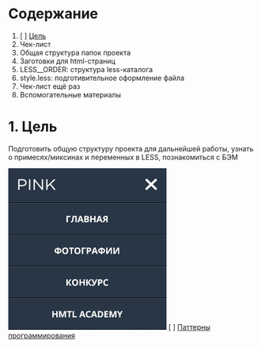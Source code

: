 # Содержание

 1. [ ] [Цель](#1-Цель-)
 2. Чек-лист
 3. Общая структура папок проекта
 4. Заготовки для html-страниц
 5. LESS__ORDER: структура less-каталога
 6. style.less: подготивительное оформление файла
 7. Чек-лист ещё раз
 8. Вспомогательные материалы



# 1. Цель
Подготовить общую структуру проекта для дальнейшей работы,
узнать о примесях/миксинах и переменных в LESS,
познакомиться с БЭМ

![header mobile](../screens/header--mob.jpg)
[ ] [Паттерны программирования](#Паттерны-программирования-)